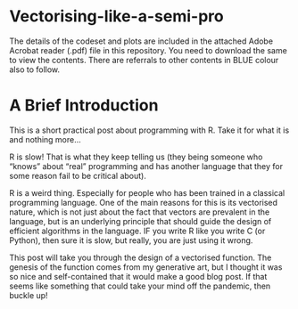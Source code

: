 # Vectorising-like-a-semi-pro

The details of the codeset and plots are included in the attached Adobe Acrobat reader (.pdf) file in this repository. 
You need to download the same to view the contents. There are referrals to other contents in BLUE colour also to follow.

A Brief Introduction
=====================



This is a short practical post about programming with R. Take it for what it
is and nothing more…

R is slow! That is what they keep telling us (they being someone who “knows”
about “real” programming and has another language that they for some reason fail
to be critical about).

R is a weird thing. Especially for people who has been trained in a classical
programming language. One of the main reasons for this is its vectorised nature,
which is not just about the fact that vectors are prevalent in the language, but
is an underlying principle that should guide the design of efficient algorithms
in the language. IF you write R like you write C (or Python), then sure it is
slow, but really, you are just using it wrong.

This post will take you through the design of a vectorised function. The genesis
of the function comes from my generative art, but I thought it was so nice and
self-contained that it would make a good blog post. If that seems like something
that could take your mind off the pandemic, then buckle up!
